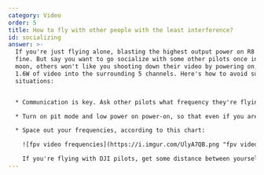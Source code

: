```yaml
---
category: Video
order: 5
title: How to fly with other people with the least interference?
id: socializing
answer: >-
  If you're just flying alone, blasting the highest output power on R8 is just
  fine. But say you want to go socialize with some other pilots once in a blue
  moon, others won't like you shooting down their video by powering on, blasting
  1.6W of video into the surrounding 5 channels. Here's how to avoid such
  situations:


  * Communication is key. Ask other pilots what frequency they're flying on, and even better, agree beforehand which frequency everyone will fly on to avoid confusion

  * Turn on pit mode and low power on power-on, so that even if you are on a channel that someone else is on, there is a small chance it will kick their video out of the air

  * Space out your frequencies, according to this chart:

    ![fpv video frequencies](https://i.imgur.com/UlyA7QB.png "fpv video frequencies")

    If you're flying with DJI pilots, get some distance between yourself. On analog this isn't an issue, but since DJI goggles transmit signals as well, it's good to be spaced out
---
```

